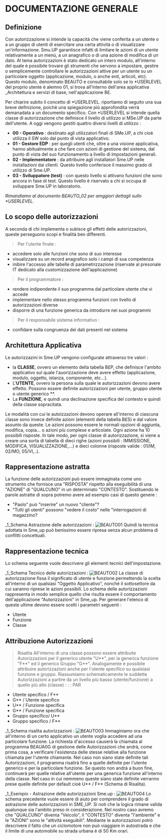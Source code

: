 # DOCUMENTAZIONE GENERALE

## Definizione
Con autorizzazione si intende la capacità che viene conferita a un utente o a un gruppo di utenti di esercitare una certa attività o di visualizzare un'informazione. Smu.UP garantisce infatti di limitare le azioni di un utente relativamente a un menù, a un anagrafico o di  una azione di modifica di un dato.
Al tema autorizzazioni è stato dedicato un intero modulo, all'interno del quale è possibile trovare gli strumenti che servono a impostare, gestire o semplicemente controllare le autorizzazioni attive per un utente su un particolare oggetto (applicazione, modulo, o anche enti, articoli, etc). Questo modulo, denominato B£AUTO e consultabile solo se lo \*USERLEVEL del proprio utente è alemno 01, si trova all'interno dell'area applicativa _Architettura e servizi di base, nell'applicazione B£.

Per chiarire subito il concetto di  \*USERLEVEL. riportiamo di seguito una sua breve definizione, poichè una spiegazione più approfondita verrà demanadata a un documento specifico.
Con \*USERLEVEL si intende quella classe di autorizzazione che definisce il livello di utilizzo si MSe.UP da parte dell'utente. A oggi vengono gestiti quattro diversi livelli di utilizzo : 

-  **00 - Operativo** :  destinato agli utilizzatori finali di SMe.UP, a chi cioè utilizza il SW solo dal punto di vista applicativo.
-  **01 - Gestore EDP** :  per quegli utenti che, oltre a una visione applicativa, hanno abitualmente a che fare con azioni di gestione del sistema, dal punto di vista del suo funzionamento a livello di impostazioni generali.
-  **02 - Implementatore** :  da attribuire agli installatori Sme.UP nelle installazioni dai clienti. Questo livello conferisce il massimo grado di utilizzo di Sme.UP.
-  **03 - Sviluppatore (test)** :  con questo livello si attivano funzioni che sono ancora in fase di test. Questo livello è riservato a chi si occupa di sviluppare Sme.UP  in laboratorio.

_Rimandiamo al documento B£AUTO_02 per amggiori dettagli sullo \*USERLEVEL._

## Lo scopo delle autorizzazioni
A seconda di chi implementa o subisce gli effetti delle autorizzazioni, queste perseguono scopi e finalità ben differenti.
>Per l'utente finale : 
-  accedere solo alle funzioni che sono di suo interesse
-  visualizzare su un record anagrafico solo i campi di sua competenza
-  inibire l'accesso alle tabelle di parametrizzazione (riservate al presonale IT dedicato alla customizzazione dell'applicazione)
>Per il programmatore : 
-  rendere indipendente il suo programma dal particolare utente che vi accede
-  implementare nello stesso programma funzioni con livello di autorizzazioni diverse
-  disporre di una funzione generica da introdurre nei suoi programmi
>Per il responsabile sistema informativo : 
-  confidare sulla congruenza dei dati presenti nel sistema


## Architettura Applicativa
Le autorizzazini in Sme.UP vengono configurate attraverso tre valori : 

- la **CLASSE**, ovvero un elemento della tabella B£P, che definisce l'ambito applicativo sul quale l'auorizzazione deve avere effetto (applicazione, modulo, oggetto, istanza, componente, etc...).
- L'**UTENTE**, ovvero la persona sulla quale le autorizzazioni devono avere effetto. Possono essere definite autorizzazioni per utente, gruppo utente o utente generico \*\*.
- La **FUNZIONE**, e quindi una declinazione specifica del contesto e quindi della classe sopracitata.

Le modalità con cui le autoizzazioni devono operare all'interno di ciascuna classe sono invece definite azioni (elementi della tabella B£S) e dal valore assunto da queste.
Le azioni possono essere le normali opzioni di aggiunta, modifica, copia... o azioni più complese e articolate. Ogni azione ha 10 possibili risposte. In tale modo, per ogni classe di autorizzazione, si viene a creare una sorta di tabella di dieci righe (azioni possibili :  IMMISSIONE, MODIFICA, VISUALIZZAZIONE,...) e dieci colonne (risposte valide :  01/IM, 02/MO, 05/VI,..).



## Rappresentazione astratta
La funzione delle autorizzazioni può essere immaginata come uno strumento che fornisce una "RISPOSTA" rispetto alla eseguibilità di una "AZIONE" di "QUALCUNO" in un determinato "CONTESTO".
Sostituendo le parole astratte di sopra potremo avere ad esempio casi di questo genere : 

- "Paolo" può "inserire" un nuovo "cliente"?
- "Tutti gli utenti" possono "vedere il costo" nelle "interrogazioni di magazzino?

_1_Schema Astrazione delle autorizzazioni : 
![B£AUTO01](https://doc.smeup.com/immagini/B£AUTO_01/BXAUTO01.png)
Quindi la tecnica adottata in Sme_up può benissimo essere ripresa senza alcun problema di conflitti concettuali.

## Rappresentazione tecnica
Lo schema seguente vuole descrivere gli elementi tecnici dell'impostazione.

_1_Schema Tecnico delle autorizzazioni : 
![B£AUTO02](https://doc.smeup.com/immagini/B£AUTO_01/BXAUTO02.png)
La classe di autorizzazione fissa il significato di utente e funzione permettendo la scelta all'interno di un qualsiasi "Oggetto Applicativo", nonché il sottosettore da cui saranno riprese le azioni possibili.
Lo schema delle autorizzazioni rappresenta in modo semplice quello che risulta essere il comportamento dell'applicazione "Autorizzazioni" in Sme_up.
Per generare l'elenco di queste ultime devono essere scelti i parametri seguenti  : 

- Utente
- Funzione
- Classe


## Attribuzione Autorizzazioni
>Risalita
All'interno di una classe possono essere attribuite Autorizzazioni per il generico utente "U\*\*", per la generica funzione "F\*\*" ed il generico Gruppo "G\*\*".
Analogamente è possibile attribuire autorizzazioni anche per l'utente specifico su qualsiasi funzione e gruppo.
Riassumiamo schematicamente le suddette Autorizzazioni a partire da un livello più basso (utente/funzione) a quello più alto (classe) : 
 :  : PAR
- Utente specifico / F\*\*
- G\*\* / Utente specifico
- U\*\* / Funzione specifica
- G\*\* / Funzione specifica
- Gruppo specifico/ U\*\*
- Gruppo specifico / F\*\*


_1_Schema risalita autorizzazioni : 
![B£AUTO03](https://doc.smeup.com/immagini/B£AUTO_01/BXAUTO03.png)
Immaginiamo ora che all'interno di un certo applicativo un utente voglia accedere ad una particolare funzione.
La richiesta d'accesso causerà la chiamata al programma B£AUA0G di gestione delle Autorizzazioni che andrà, come prima cosa, a verificare l'esistenza delle stesse relative alla funzione chiamata per l'utente chiamante.
Nel caso non siano state definite tali Autorizzazioni, il programma risalirà fino a quelle definite per l'utente generico e per la particolare funzione.
Se questo non andrà a buon fine, continuerà per quelle relative all'utente per una generica funzione all'interno della classe.
Nel caso in cui nemmeno queste siano state definite verranno prese quelle definite per default cioè U\*\* / F\*\* (Schema di Risalita).

_1_Esempio - Astrazione delle autorizzazioni Sme.up : 
![B£AUTO04](https://doc.smeup.com/immagini/B£AUTO_01/BXAUTO04.png)
Lo schema precedente vuole essere di aiuto per comprendere il grado di astrazione delle autorizzazioni in SME_UP. Si noti che la logica rimane valida qualunque sia l'ambito preso in considerazione. Nel nostro caso avremo che "QUALCUNO" diventa "Veicolo", il "CONTESTO" diventa "l'ambiente" e le "AZIONI" sono le "attività eseguibili". Mediante le autorizzazioni potrò descrivere il fatto che un ciclomotore non può viaggiare in autostrada e che il limite di una automobile su strada urbana è di 50 Km orari.

